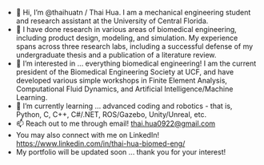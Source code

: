 - 👋 Hi, I’m @thaihuatn / Thai Hua. I am a mechanical engineering student and research assistant at the University of Central Florida.
- 🔬 I have done research in various areas of biomedical engineering, including product design, modeling, and simulation. My experience spans across three research labs, including a successful defense of my undergraduate thesis and a publication of a literature review.
- 👀 I’m interested in ... everything biomedical engineering! I am the current president of the Biomedical Engineering Society at UCF, and have developed various simple workshops in Finite Element Analysis, Computational Fluid Dynamics, and Artificial Intelligence/Machine Learning.
- 🌱 I’m currently learning ... advanced coding and robotics - that is, Python, C, C++, C#/.NET, ROS/Gazebo, Unity/Unreal, etc.
- 📫 Reach out to me through email! thai.hua0922@gmail.com
- You may also connect with me on LinkedIn! https://www.linkedin.com/in/thai-hua-biomed-eng/
- My portfolio will be updated soon ... thank you for your interest!

<!---
thaihuatn/thaihuatn is a ✨ special ✨ repository because its `README.md` (this file) appears on your GitHub profile.
You can click the Preview link to take a look at your changes.
--->
